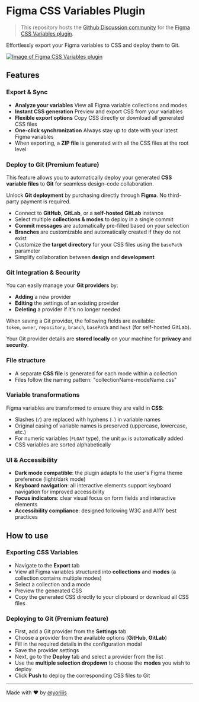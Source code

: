 # Figma CSS Variables Plugin

> This repository hosts the [Github Discussion community](https://github.com/figma-css-variables/community/discussions) for the [Figma CSS Variables plugin](https://www.figma.com/community/plugin/1474166340745390696/figma-css-variables).

Effortlessly export your Figma variables to CSS and deploy them to Git.

[![Image of Figma CSS Variables plugin](https://yoriiis.github.io/cdn/static/figma-css-variables/cover-1.png)](https://www.figma.com/community/plugin/1474166340745390696/figma-css-variables)

## Features

### Export & Sync

- **Analyze your variables** View all Figma variable collections and modes
- **Instant CSS generation** Preview and export CSS from your variables
- **Flexible export options** Copy CSS directly or download all generated CSS files
- **One-click synchronization** Always stay up to date with your latest Figma variables
- When exporting, a **ZIP file** is generated with all the CSS files at the root level

### Deploy to Git (Premium feature)

This feature allows you to automatically deploy your generated **CSS variable files** to **Git** for seamless design–code collaboration.

Unlock **Git deployment** by purchasing directly through **Figma**. No third-party payment is required.

- Connect to **GitHub**, **GitLab**, or a **self-hosted GitLab** instance
- Select multiple **collections & modes** to deploy in a single commit
- **Commit messages** are automatically pre-filled based on your selection
- **Branches** are customizable and automatically created if they do not exist
- Customize the **target directory** for your CSS files using the `basePath` parameter
- Simplify collaboration between **design** and **development**

### Git Integration & Security

You can easily manage your **Git providers** by:

- **Adding** a new provider
- **Editing** the settings of an existing provider
- **Deleting** a provider if it's no longer needed

When saving a Git provider, the following fields are available:\
`token`, `owner`, `repository`, `branch`, `basePath` and `host` (for self-hosted GitLab).

Your Git provider details are **stored locally** on your machine for **privacy** and **security**.

### File structure

- A separate **CSS file** is generated for each mode within a collection
- Files follow the naming pattern: "collectionName-modeName.css"

### Variable transformations

Figma variables are transformed to ensure they are valid in **CSS**:

- Slashes (`/`) are replaced with hyphens (`-`) in variable names
- Original casing of variable names is preserved (uppercase, lowercase, etc.)
- For numeric variables (`FLOAT` type), the unit `px` is automatically added
- CSS variables are sorted alphabetically

### UI & Accessibility

- **Dark mode compatible**: the plugin adapts to the user's Figma theme preference (light/dark mode)
- **Keyboard navigation**: all interactive elements support keyboard navigation for improved accessibility
- **Focus indicators**: clear visual focus on form fields and interactive elements
- **Accessibility compliance**: designed following W3C and A11Y best practices

## How to use

### Exporting CSS Variables

- Navigate to the **Export** tab
- View all Figma variables structured into **collections** and **modes** (a collection contains multiple modes)
- Select a collection and a mode
- Preview the generated CSS
- Copy the generated CSS directly to your clipboard or download all CSS files

### Deploying to Git (Premium feature)

- First, add a Git provider from the **Settings** tab
- Choose a provider from the available options (**GitHub**, **GitLab**)
- Fill in the required details in the configuration modal
- Save the provider settings
- Next, go to the **Deploy** tab and select a provider from the list
- Use the **multiple selection dropdown** to choose the **modes** you wish to deploy
- Click **Push** to deploy the corresponding CSS files to Git

---

Made with ❤️ by [@yoriiis](https://github.com/yoriiis)
